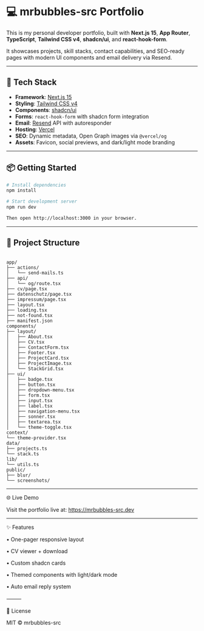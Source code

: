 # 💻 mrbubbles-src Portfolio

This is my personal developer portfolio, built with **Next.js 15**, **App Router**, **TypeScript**, **Tailwind CSS v4**, **shadcn/ui**, and **react-hook-form**.

It showcases projects, skill stacks, contact capabilities, and SEO-ready pages with modern UI components and email delivery via Resend.

---

## 🚀 Tech Stack

- **Framework**: [Next.js 15](https://nextjs.org)
- **Styling**: [Tailwind CSS v4](https://tailwindcss.com)
- **Components**: [shadcn/ui](https://ui.shadcn.com)
- **Forms**: `react-hook-form` with shadcn form integration
- **Email**: [Resend](https://resend.com) API with autoresponder
- **Hosting**: [Vercel](https://vercel.com)
- **SEO**: Dynamic metadata, Open Graph images via `@vercel/og`
- **Assets**: Favicon, social previews, and dark/light mode branding

---

## 📦 Getting Started

```bash
# Install dependencies
npm install

# Start development server
npm run dev

Then open http://localhost:3000 in your browser.

```

---

## 📁 Project Structure

```

app/
├── actions/
│   └── send-mails.ts
├── api/
│   └── og/route.tsx
├── cv/page.tsx
├── datenschutz/page.tsx
├── impressum/page.tsx
├── layout.tsx
├── loading.tsx
├── not-found.tsx
├── manifest.json
components/
├── layout/
│   ├── About.tsx
│   ├── CV.tsx
│   ├── ContactForm.tsx
│   ├── Footer.tsx
│   ├── ProjectCard.tsx
│   ├── ProjectImage.tsx
│   └── StackGrid.tsx
├── ui/
│   ├── badge.tsx
│   ├── button.tsx
│   ├── dropdown-menu.tsx
│   ├── form.tsx
│   ├── input.tsx
│   ├── label.tsx
│   ├── navigation-menu.tsx
│   ├── sonner.tsx
│   ├── textarea.tsx
│   └── theme-toggle.tsx
context/
└── theme-provider.tsx
data/
├── projects.ts
└── stack.ts
lib/
└── utils.ts
public/
├── blur/
└── screenshots/
```

---

🌐 Live Demo

Visit the portfolio live at: https://mrbubbles-src.dev

---

✨ Features

• One-pager responsive layout

• CV viewer + download

• Custom shadcn cards

• Themed components with light/dark mode

• Auto email reply system

⸻

📄 License

MIT © mrbubbles-src
